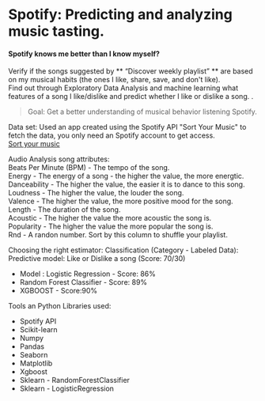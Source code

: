 # Spotify: Predicting and analyzing music tasting.  

#### Spotify knows me better than I know myself? <br />
Verify if the songs suggested by ** “Discover weekly playlist” ** are based on my musical habits (the ones I like, share, save, and don't like). <br />
Find out through Exploratory Data Analysis and machine learning what features of a song I like/dislike and predict whether I like or dislike a song. .<br />
 
> Goal: Get a better understanding of musical behavior listening Spotify.<br />
 
 
 
Data set: Used an app created using the Spotify API "Sort Your Music" to fetch the data, you only need an Spotify account to get access. <br />
[Sort your music](http://sortyourmusic.playlistmachinery.com/index.html) <br />
 
Audio Analysis song attributes:<br />
Beats Per Minute (BPM) - The tempo of the song.<br />
Energy - The energy of a song - the higher the value, the more energtic. <br />
Danceability - The higher the value, the easier it is to dance to this song. <br />
Loudness - The higher the value, the louder the song. <br />
Valence - The higher the value, the more positive mood for the song. <br />
Length - The duration of the song. <br />
Acoustic - The higher the value the more acoustic the song is. <br />
Popularity - The higher the value the more popular the song is. <br />
Rnd - A randon number. Sort by this column to shuffle your playlist. <br />
 
Choosing the right estimator: Classification (Category - Labeled Data): <br />
Predictive model: Like or Dislike a song (Score: 70/30) <br />
- Model : Logistic Regression - Score: 86% <br />
- Random Forest Classifier - Score: 89% <br />
- XGBOOST - Score:90% <br />

Tools an Python Libraries used:<br />
- Spotify API<br />
- Scikit-learn<br />
- Numpy<br />
- Pandas<br />
- Seaborn<br />
- Matplotlib<br />
- Xgboost<br />
- Sklearn - RandomForestClassifier<br />
- Sklearn - LogisticRegression<br />
